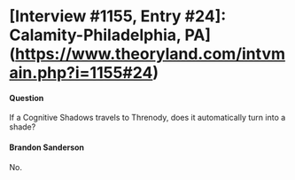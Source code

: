 # [Interview #1155, Entry #24]: Calamity-Philadelphia, PA](https://www.theoryland.com/intvmain.php?i=1155#24)

#### Question

If a Cognitive Shadows travels to Threnody, does it automatically turn into a shade?

#### Brandon Sanderson

No.

